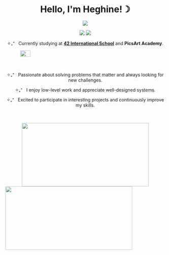 <div align="center">
    <h1>Hello, I'm Heghine!☽</h1>
</div>

<p align="center">
    <img src="https://github.com/hheghine/hheghine/assets/119530584/1ce1b930-60fc-45f9-befc-30f0a68122c7" />
</p>

<p align="center">
    <a href="https://www.linkedin.com/in/hheghine/"><img src="https://img.shields.io/badge/Linkedin-7289DA?&style=for-the-badge&logo=linkedin&logoColor=white" /></a>
    <a href="https://open.spotify.com/user/ng8enlnfgp2shk81a5zc6lhz7?si=7e83d5a6279148eb"><img src="https://img.shields.io/badge/Spotify-1ED760?&style=for-the-badge&logo=spotify&logoColor=white" /></a>
</p>

<p align="center">✧₊⁺&nbsp;&nbsp;&nbsp;Currently studying at <a href="https://42.fr/en/homepage/"><strong>42 International School</strong></a> and <strong>PicsArt Academy</strong>.</p>

<div style="display: flex; flex-direction: column;", align="center">
    <img src="https://github.com/hheghine/hheghine/assets/119530584/e5f5efa8-2fa8-45ca-921a-978ac3bda419" width="25%" />
    <div style="text-align: center;">
        <p><br><br>✧₊⁺&nbsp;&nbsp;&nbsp;Passionate about solving problems that matter and always looking for new challenges. </p>
        <p>✧₊⁺&nbsp;&nbsp;&nbsp;I enjoy low-level work and appreciate well-designed systems.</p>
        <p>✧₊⁺&nbsp;&nbsp;&nbsp;Excited to participate in interesting projects and continuously improve my skills.<br><br><br></p>
    </div>
    <a href="https://github.com/anuraghazra/github-readme-stats">
    <img align="center" src="https://github-readme-stats.vercel.app/api/top-langs/?username=hheghine&layout=compact&hide=Makefile,Roff,Perl,TeX,GLSL,CMake,HTML,Batchfile,M4,Zig,Lua&size_weight=0.5&count_weight=0.5&theme=material-palenight" style="width: 400px; height: 200px;" />
    </a>
    <img align="center" src="https://github-readme-streak-stats.herokuapp.com/?user=hheghine&theme=material-palenight&hide_border=false" style="width: 400px; height: 200px;" />
</div>



